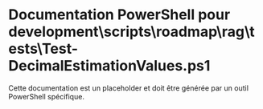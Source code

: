 # Documentation PowerShell pour development\scripts\roadmap\rag\tests\Test-DecimalEstimationValues.ps1

Cette documentation est un placeholder et doit être générée par un outil PowerShell spécifique.
